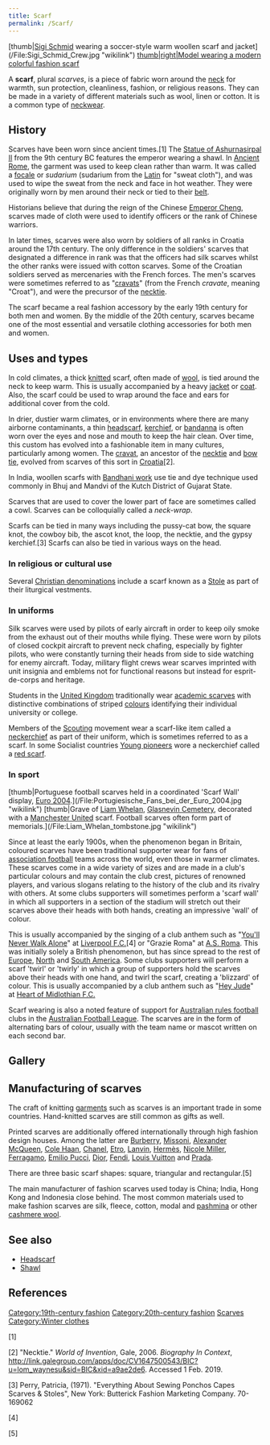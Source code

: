 ```yaml
---
title: Scarf
permalink: /Scarf/
---
```


[thumb\|[Sigi Schmid](Sigi_Schmid "wikilink") wearing a soccer-style
warm woollen scarf and jacket](/File:Sigi_Schmid_Crew.jpg "wikilink")
[thumb\|right\|Model wearing a modern colorful fashion
scarf](/File:Woman_wearing_Colorful_Fashion_Scarf_2014.jpg "wikilink")

A **scarf**, plural *scarves*, is a piece of fabric worn around the
[neck](/neck "wikilink") for warmth, sun protection, cleanliness,
fashion, or religious reasons. They can be made in a variety of
different materials such as wool, linen or cotton. It is a common type
of [neckwear](/neckwear "wikilink").

## History

Scarves have been worn since ancient times.[1] The [Statue of
Ashurnasirpal II](/Statue_of_Ashurnasirpal_II "wikilink") from the 9th
century BC features the emperor wearing a shawl. In [Ancient
Rome](/Ancient_Rome "wikilink"), the garment was used to keep clean
rather than warm. It was called a [focale](/focale "wikilink") or
*sudarium* (sudarium from the [Latin](/Latin_language "wikilink") for
"sweat cloth"), and was used to wipe the sweat from the neck and face in
hot weather. They were originally worn by men around their neck or tied
to their [belt](/Belt_(clothing) "wikilink").

Historians believe that during the reign of the Chinese [Emperor
Cheng](/Qin_Shi_Huang "wikilink"), scarves made of cloth were used to
identify officers or the rank of Chinese warriors.

In later times, scarves were also worn by soldiers of all ranks in
Croatia around the 17th century. The only difference in the soldiers'
scarves that designated a difference in rank was that the officers had
silk scarves whilst the other ranks were issued with cotton scarves.
Some of the Croatian soldiers served as mercenaries with the French
forces. The men's scarves were sometimes referred to as
"[cravats](/cravat "wikilink")" (from the French *cravate*, meaning
"Croat"), and were the precursor of the [necktie](/necktie "wikilink").

The scarf became a real fashion accessory by the early 19th century for
both men and women. By the middle of the 20th century, scarves became
one of the most essential and versatile clothing accessories for both
men and women.

## Uses and types

In cold climates, a thick [knitted](/knit "wikilink") scarf, often made
of [wool](/wool "wikilink"), is tied around the neck to keep warm. This
is usually accompanied by a heavy [jacket](/jacket "wikilink") or
[coat](/Coat_(clothing) "wikilink"). Also, the scarf could be used to
wrap around the face and ears for additional cover from the cold.

In drier, dustier warm climates, or in environments where there are many
airborne contaminants, a thin [headscarf](/headscarf "wikilink"),
[kerchief](/kerchief "wikilink"), or [bandanna](/bandanna "wikilink") is
often worn over the eyes and nose and mouth to keep the hair clean. Over
time, this custom has evolved into a fashionable item in many cultures,
particularly among women. The [cravat](/cravat "wikilink"), an ancestor
of the [necktie](/necktie "wikilink") and [bow
tie](/bow_tie "wikilink"), evolved from scarves of this sort in
[Croatia](/Croatia "wikilink")[2].

In India, woollen scarfs with [Bandhani work](/Bandhani_work "wikilink")
use tie and dye technique used commonly in Bhuj and Mandvi of the Kutch
District of Gujarat State.

Scarves that are used to cover the lower part of face are sometimes
called a cowl. Scarves can be colloquially called a *neck-wrap*.

Scarfs can be tied in many ways including the pussy-cat bow, the square
knot, the cowboy bib, the ascot knot, the loop, the necktie, and the
gypsy kerchief.[3] Scarfs can also be tied in various ways on the head.

### In religious or cultural use

Several [Christian denominations](/Christian_denomination "wikilink")
include a scarf known as a [Stole](/Stole_(vestment) "wikilink") as part
of their liturgical vestments.

### In uniforms

Silk scarves were used by pilots of early aircraft in order to keep oily
smoke from the exhaust out of their mouths while flying. These were worn
by pilots of closed cockpit aircraft to prevent neck chafing, especially
by fighter pilots, who were constantly turning their heads from side to
side watching for enemy aircraft. Today, military flight crews wear
scarves imprinted with unit insignia and emblems not for functional
reasons but instead for esprit-de-corps and heritage.

Students in the [United Kingdom](/United_Kingdom "wikilink")
traditionally wear [academic scarves](/academic_scarf "wikilink") with
distinctive combinations of striped
[colours](/school_colours "wikilink") identifying their individual
university or college.

Members of the [Scouting](/Scouting "wikilink") movement wear a
scarf-like item called a [neckerchief](/neckerchief "wikilink") as part
of their uniform, which is sometimes referred to as a scarf. In some
Socialist countries [Young pioneers](/Young_pioneer "wikilink") wore a
neckerchief called a [red scarf](/red_scarf "wikilink").

### In sport

[thumb\|Portuguese football scarves held in a coordinated 'Scarf Wall'
display, [Euro
2004](Euro_2004 "wikilink").](/File:Portugiesische_Fans_bei_der_Euro_2004.jpg "wikilink")
[thumb\|Grave of [Liam Whelan](Liam_Whelan "wikilink"), [Glasnevin
Cemetery](/Glasnevin_Cemetery "wikilink"), decorated with a [Manchester
United](/Manchester_United "wikilink") scarf. Football scarves often
form part of memorials.](/File:Liam_Whelan_tombstone.jpg "wikilink")

Since at least the early 1900s, when the phenomenon began in Britain,
coloured scarves have been traditional supporter wear for fans of
[association football](/Football_(soccer) "wikilink") teams across the
world, even those in warmer climates. These scarves come in a wide
variety of sizes and are made in a club's particular colours and may
contain the club crest, pictures of renowned players, and various
slogans relating to the history of the club and its rivalry with others.
At some clubs supporters will sometimes perform a 'scarf wall' in which
all supporters in a section of the stadium will stretch out their
scarves above their heads with both hands, creating an impressive 'wall'
of colour.

This is usually accompanied by the singing of a club anthem such as
"[You'll Never Walk Alone](/You'll_Never_Walk_Alone_(song) "wikilink")"
at [Liverpool F.C.](/Liverpool_F.C. "wikilink")[4] or "Grazie Roma" at
[A.S. Roma](/A.S._Roma "wikilink"). This was initially solely a British
phenomenon, but has since spread to the rest of
[Europe](/Europe "wikilink"), [North](/North_America "wikilink") and
[South America](/South_America "wikilink"). Some clubs supporters will
perform a scarf 'twirl' or 'twirly' in which a group of supporters hold
the scarves above their heads with one hand, and twirl the scarf,
creating a 'blizzard' of colour. This is usually accompanied by a club
anthem such as "[Hey Jude](/Hey_Jude "wikilink")" at [Heart of
Midlothian F.C.](/Heart_of_Midlothian_F.C. "wikilink")

Scarf wearing is also a noted feature of support for [Australian rules
football](/Australian_rules_football "wikilink") clubs in the
[Australian Football League](/Australian_Football_League "wikilink").
The scarves are in the form of alternating bars of colour, usually with
the team name or mascot written on each second bar.

## Gallery

## Manufacturing of scarves

The craft of knitting [garments](/garment "wikilink") such as scarves is
an important trade in some countries. Hand-knitted scarves are still
common as gifts as well.

Printed scarves are additionally offered internationally through high
fashion design houses. Among the latter are
[Burberry](/Burberry "wikilink"), [Missoni](/Missoni "wikilink"),
[Alexander McQueen](/Alexander_McQueen "wikilink"), [Cole
Haan](/Cole_Haan "wikilink"), [Chanel](/Chanel "wikilink"),
[Etro](/Etro "wikilink"), [Lanvin](/Lanvin_(clothing) "wikilink"),
[Hermès](/Hermès "wikilink"), [Nicole
Miller](/Nicole_Miller "wikilink"), [Ferragamo](/Ferragamo "wikilink"),
[Emilio Pucci](/Emilio_Pucci "wikilink"), [Dior](/Dior "wikilink"),
[Fendi](/Fendi "wikilink"), [Louis Vuitton](/Louis_Vuitton "wikilink")
and [Prada](/Prada "wikilink").

There are three basic scarf shapes: square, triangular and
rectangular.[5]

The main manufacturer of fashion scarves used today is China; India,
Hong Kong and Indonesia close behind. The most common materials used to
make fashion scarves are silk, fleece, cotton, modal and
[pashmina](/pashmina "wikilink") or other [cashmere
wool](/cashmere_wool "wikilink").

## See also

-   [Headscarf](/Headscarf "wikilink")
-   [Shawl](/Shawl "wikilink")

## References

[Category:19th-century
fashion](/Category:19th-century_fashion "wikilink")
[Category:20th-century
fashion](/Category:20th-century_fashion "wikilink")
[Scarves](/Category:Scarves "wikilink") [Category:Winter
clothes](/Category:Winter_clothes "wikilink")

[1]

[2] "Necktie." *World of Invention*, Gale, 2006. *Biography In Context*,
http://link.galegroup.com/apps/doc/CV1647500543/BIC?u=lom_waynesu&sid=BIC&xid=a9ae2de6.
Accessed 1 Feb. 2019.

[3] Perry, Patricia, (1971). "Everything About Sewing Ponchos Capes
Scarves & Stoles", New York: Butterick Fashion Marketing Company.
70-169062

[4]

[5]